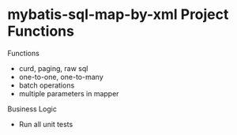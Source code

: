# mybatis-sql-map-by-xml Project Functions

Functions

- curd, paging, raw sql
- one-to-one, one-to-many
- batch operations
- multiple parameters in mapper

Business Logic

- Run all unit tests